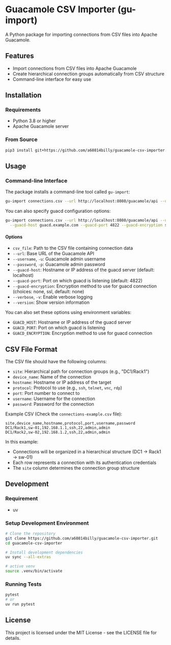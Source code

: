 # Guacamole CSV Importer (gu-import)

A Python package for importing connections from CSV files into Apache Guacamole.

## Features

- Import connections from CSV files into Apache Guacamole
- Create hierarchical connection groups automatically from CSV structure
- Command-line interface for easy use

## Installation

### Requirements

- Python 3.8 or higher
- Apache Guacamole server

### From Source

```bash
pip3 install git+https://github.com/a60814billy/guacamole-csv-importer.git@v0.1.1
```

## Usage

### Command-line Interface

The package installs a command-line tool called `gu-import`:

```bash
gu-import connections.csv --url http://localhost:8080/guacamole/api --username admin --password password
```

You can also specify guacd configuration options:

```bash
gu-import connections.csv --url http://localhost:8080/guacamole/api --username admin --password password \
  --guacd-host guacd.example.com --guacd-port 4822 --guacd-encryption ssl
```

#### Options

- `csv_file`: Path to the CSV file containing connection data
- `--url`: Base URL of the Guacamole API
- `--username`, `-u`: Guacamole admin username
- `--password`, `-p`: Guacamole admin password
- `--guacd-host`: Hostname or IP address of the guacd server (default: localhost)
- `--guacd-port`: Port on which guacd is listening (default: 4822)
- `--guacd-encryption`: Encryption method to use for guacd connection (choices: none, ssl, default: none)
- `--verbose`, `-v`: Enable verbose logging
- `--version`: Show version information

You can also set these options using environment variables:
- `GUACD_HOST`: Hostname or IP address of the guacd server
- `GUACD_PORT`: Port on which guacd is listening
- `GUACD_ENCRYPTION`: Encryption method to use for guacd connection

## CSV File Format

The CSV file should have the following columns:

- `site`: Hierarchical path for connection groups (e.g., "DC1/Rack1")
- `device_name`: Name of the connection
- `hostname`: Hostname or IP address of the target
- `protocol`: Protocol to use (e.g., `ssh`, `telnet`, `vnc`, `rdp`)
- `port`: Port number to connect to
- `username`: Username for the connection
- `password`: Password for the connection

Example CSV (Check the `connections-example.csv` file):

```csv
site,device_name,hostname,protocol,port,username,password
DC1/Rack1,sw-01,192.168.1.1,ssh,22,admin,admin
DC1/Rack2,sw-02,192.168.1.2,ssh,22,admin,admin
```

In this example:
- Connections will be organized in a hierarchical structure (DC1 → Rack1 → sw-01)
- Each row represents a connection with its authentication credentials
- The `site` column determines the connection group structure

## Development

### Requirement
- uv

### Setup Development Environment

```bash
# Clone the repository
git clone https://github.com/a60814billy/guacamole-csv-importer.git
cd guacamole-csv-importer

# Install development dependencies
uv sync --all-extras

# active venv
source .venv/bin/activate
```

### Running Tests

```bash
pytest
# or 
uv run pytest
```

## License

This project is licensed under the MIT License - see the LICENSE file for details.
